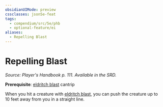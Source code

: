 ```yaml
---
obsidianUIMode: preview
cssclasses: json5e-feat
tags:
  - compendium/src/5e/phb
  - optional-feature/ei
aliases:
  - Repelling Blast
---
```

# Repelling Blast
*Source: Player's Handbook p. 111. Available in the SRD.*  

**Prerequisite**: [eldritch blast](2-Mechanics/CLI/spells/eldritch-blast.md) cantrip

When you hit a creature with [eldritch blast](2-Mechanics/CLI/spells/eldritch-blast.md), you can push the creature up to 10 feet away from you in a straight line.